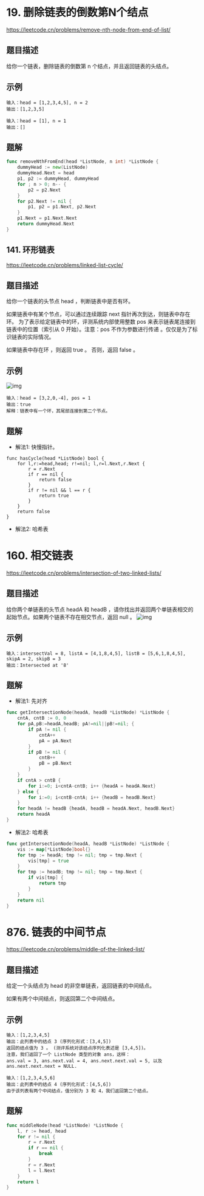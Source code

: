 # 19. 删除链表的倒数第N个结点
https://leetcode.cn/problems/remove-nth-node-from-end-of-list/

## 题目描述
给你一个链表，删除链表的倒数第 n 个结点，并且返回链表的头结点。

## 示例
```
输入：head = [1,2,3,4,5], n = 2
输出：[1,2,3,5]
```
```
输入：head = [1], n = 1
输出：[]
```

## 题解
```go
func removeNthFromEnd(head *ListNode, n int) *ListNode {
    dummyHead := new(ListNode)
    dummyHead.Next = head
    p1, p2 := dummyHead, dummyHead
    for ; n > 0; n-- {
        p2 = p2.Next
    }
    for p2.Next != nil {
        p1, p2 = p1.Next, p2.Next
    }
    p1.Next = p1.Next.Next
    return dummyHead.Next
}
```


## 141. 环形链表
https://leetcode.cn/problems/linked-list-cycle/

## 题目描述
给你一个链表的头节点 head ，判断链表中是否有环。

如果链表中有某个节点，可以通过连续跟踪 next 指针再次到达，则链表中存在环。 为了表示给定链表中的环，评测系统内部使用整数 pos 来表示链表尾连接到链表中的位置（索引从 0 开始）。注意：pos 不作为参数进行传递 。仅仅是为了标识链表的实际情况。

如果链表中存在环 ，则返回 true 。 否则，返回 false 。


## 示例
![img](https://assets.leetcode-cn.com/aliyun-lc-upload/uploads/2018/12/07/circularlinkedlist.png)
```
输入：head = [3,2,0,-4], pos = 1
输出：true
解释：链表中有一个环，其尾部连接到第二个节点。
```

## 题解
* 解法1: 快慢指针。
```
func hasCycle(head *ListNode) bool {
    for l,r:=head,head; r!=nil; l,r=l.Next,r.Next {
        r = r.Next
        if r == nil {
            return false 
        }
        if r != nil && l == r {
            return true
        }
    }
    return false
}
```

* 解法2: 哈希表


# 160. 相交链表
https://leetcode.cn/problems/intersection-of-two-linked-lists/

## 题目描述
给你两个单链表的头节点 headA 和 headB ，请你找出并返回两个单链表相交的起始节点。如果两个链表不存在相交节点，返回 null 。
![img](https://assets.leetcode-cn.com/aliyun-lc-upload/uploads/2018/12/14/160_statement.png)

## 示例
```
输入：intersectVal = 8, listA = [4,1,8,4,5], listB = [5,6,1,8,4,5], skipA = 2, skipB = 3
输出：Intersected at '8'
```

## 题解
* 解法1: 先对齐
```go
func getIntersectionNode(headA, headB *ListNode) *ListNode {
    cntA, cntB := 0, 0
    for pA,pB:=headA,headB; pA!=nil||pB!=nil; {
        if pA != nil {
            cntA++
            pA = pA.Next
        }
        if pB != nil {
            cntB++
            pB = pB.Next
        }
    }
    if cntA > cntB {
        for i:=0; i<cntA-cntB; i++ {headA = headA.Next}
    } else {
        for i:=0; i<cntB-cntA; i++ {headB = headB.Next}
    }
    for headA != headB {headA, headB = headA.Next, headB.Next}
    return headA
}
```

* 解法2: 哈希表
```go
func getIntersectionNode(headA, headB *ListNode) *ListNode {
    vis := map[*ListNode]bool{}
    for tmp := headA; tmp != nil; tmp = tmp.Next {
        vis[tmp] = true
    }
    for tmp := headB; tmp != nil; tmp = tmp.Next {
        if vis[tmp] {
            return tmp
        }
    }
    return nil
}
```

# 876. 链表的中间节点
https://leetcode.cn/problems/middle-of-the-linked-list/

## 题目描述
给定一个头结点为 head 的非空单链表，返回链表的中间结点。

如果有两个中间结点，则返回第二个中间结点。

## 示例
```
输入：[1,2,3,4,5]
输出：此列表中的结点 3 (序列化形式：[3,4,5])
返回的结点值为 3 。 (测评系统对该结点序列化表述是 [3,4,5])。
注意，我们返回了一个 ListNode 类型的对象 ans，这样：
ans.val = 3, ans.next.val = 4, ans.next.next.val = 5, 以及 ans.next.next.next = NULL.
```
```
输入：[1,2,3,4,5,6]
输出：此列表中的结点 4 (序列化形式：[4,5,6])
由于该列表有两个中间结点，值分别为 3 和 4，我们返回第二个结点。
```

## 题解
```go
func middleNode(head *ListNode) *ListNode {
    l, r := head, head
    for r != nil {
        r = r.Next
        if r == nil {
            break
        }
        r = r.Next
        l = l.Next
    }
    return l 
}
```